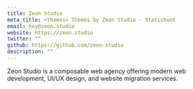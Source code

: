 ```yaml
---
title: Zeon Studio
meta_title: <themes> Themes by Zeon Studio - Statichunt
email: hey@zeon.studio
website: https://zeon.studio
twitter: ""
github: https://github.com/zeon-studio
description: ""
---
```


Zeon Studio is a composable web agency offering modern web development, UI/UX design, and website migration services.
